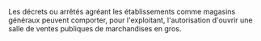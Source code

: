   
 Les décrets ou arrêtés agréant les établissements comme magasins généraux peuvent comporter, pour l'exploitant, l'autorisation d'ouvrir une salle de ventes publiques de marchandises en gros.  

  
